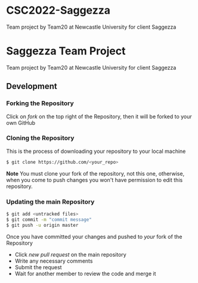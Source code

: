 # CSC2022-Saggezza
Team project by Team20 at Newcastle University for client Saggezza

# Saggezza Team Project
Team project by Team20 at Newcastle University for client Saggezza


## Development

### Forking the Repository
Click on *fork* on the top right of the Repository, then it will be forked to your own GitHub

### Cloning the Repository 
This is the process of downloading your repository to your local machine

```bash
$ git clone https://github.com/<your_repo>
```
**Note** You must clone your fork of the repository, not this one, otherwise, when you come to push changes you won't have permission to edit this repository.

### Updating the main Repository
```bash
$ git add <untracked files>
$ git commit -m "commit message"
$ git push -u origin master
```
Once you have committed your changes and pushed to *your* fork of the Repository
- Click *new pull request* on the main repository 
- Write any necessary comments
- Submit the request
- Wait for another member to review the code and merge it
